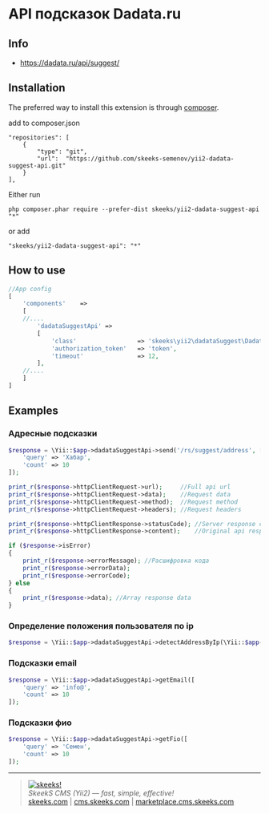 API подсказок Dadata.ru
===================================

Info
------------
* https://dadata.ru/api/suggest/

Installation
------------

The preferred way to install this extension is through [composer](http://getcomposer.org/download/).

add to composer.json
```
"repositories": [
    {
        "type": "git",
        "url":  "https://github.com/skeeks-semenov/yii2-dadata-suggest-api.git"
    }
],
```

Either run

```
php composer.phar require --prefer-dist skeeks/yii2-dadata-suggest-api "*"
```

or add

```
"skeeks/yii2-dadata-suggest-api": "*"
```

How to use
----------

```php
//App config
[
    'components'    =>
    [
    //....
        'dadataSuggestApi' =>
        [
            'class'                 => 'skeeks\yii2\dadataSuggest\DadataSuggestApi',
            'authorization_token'   => 'token',
            'timeout'               => 12,
        ],
    //....
    ]
]

```

Examples
----------

### Адресные подсказки
```php
$response = \Yii::$app->dadataSuggestApi->send('/rs/suggest/address', [
    'query' => 'Хабар',
    'count' => 10
]);

print_r($response->httpClientRequest->url);     //Full api url
print_r($response->httpClientRequest->data);    //Request data
print_r($response->httpClientRequest->method);  //Request method
print_r($response->httpClientRequest->headers); //Request headers

print_r($response->httpClientResponse->statusCode); //Server response code
print_r($response->httpClientResponse->content);    //Original api response

if ($response->isError)
{
    print_r($response->errorMessage); //Расшифровка кода
    print_r($response->errorData);
    print_r($response->errorCode);
} else
{
    print_r($response->data); //Array response data
}
```

### Определение положения пользователя по ip
```php
$response = \Yii::$app->dadataSuggestApi->detectAddressByIp(\Yii::$app->request->userIP);
```


### Подсказки email
```php
$response = \Yii::$app->dadataSuggestApi->getEmail([
    'query' => 'info@',
    'count' => 10
]);
```

### Подсказки фио
```php
$response = \Yii::$app->dadataSuggestApi->getFio([
    'query' => 'Семен',
    'count' => 10
]);
```
___

> [![skeeks!](https://gravatar.com/userimage/74431132/13d04d83218593564422770b616e5622.jpg)](http://skeeks.com)  
<i>SkeekS CMS (Yii2) — fast, simple, effective!</i>  
[skeeks.com](http://skeeks.com) | [cms.skeeks.com](http://cms.skeeks.com) | [marketplace.cms.skeeks.com](http://marketplace.cms.skeeks.com)

